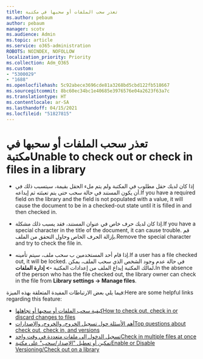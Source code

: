 ```yaml
---
title: تعذر سحب الملفات أو سحبها في مكتبة
ms.author: pebaum
author: pebaum
manager: scotv
ms.audience: Admin
ms.topic: article
ms.service: o365-administration
ROBOTS: NOINDEX, NOFOLLOW
localization_priority: Priority
ms.collection: Adm_O365
ms.custom:
- "5300029"
- "1688"
ms.openlocfilehash: 5c92abece3696cde81a3268bd5cbd122fb518667
ms.sourcegitcommit: 8bc60ec34bc1e40685e3976576e04a2623f63a7c
ms.translationtype: HT
ms.contentlocale: ar-SA
ms.lasthandoff: 04/15/2021
ms.locfileid: "51827815"
---
```

# <a name="unable-to-check-out-or-check-in-files-in-a-library"></a><span data-ttu-id="dcf15-102">تعذر سحب الملفات أو سحبها في مكتبة</span><span class="sxs-lookup"><span data-stu-id="dcf15-102">Unable to check out or check in files in a library</span></span>

- <span data-ttu-id="dcf15-103">إذا كان لديك حقل مطلوب في المكتبة ولم يتم ملء الحقل بقيمة، سيتسبب ذلك في أن يكون المستند في حالة سحب حتى يتم تعبئته ثم إيداعه.</span><span class="sxs-lookup"><span data-stu-id="dcf15-103">If you have a required field on the library and the field is not populated with a value, it will cause the document to be in a checked-out state until it is filled in and then checked in.</span></span>

- <span data-ttu-id="dcf15-104">إذا كان لديك حرف خاص في عنوان المستند، فقد يسبب ذلك مشكلة.</span><span class="sxs-lookup"><span data-stu-id="dcf15-104">If you have a special character in the title of the document, it can cause trouble.</span></span> <span data-ttu-id="dcf15-105">قم بإزالة الحرف الخاص وحاول التحقق من الملف.</span><span class="sxs-lookup"><span data-stu-id="dcf15-105">Remove the special character and try to check the file in.</span></span>

- <span data-ttu-id="dcf15-106">إذا قام أحد المستخدمين ب سحب ملف، سيتم تأمينه.</span><span class="sxs-lookup"><span data-stu-id="dcf15-106">If a user has a file checked out, it will be locked.</span></span>  <span data-ttu-id="dcf15-107">في حالة عدم وجود الشخص الذي سحب الملف، يمكن لمالك المكتبة إيداع الملف من إعدادات المكتبة **-> إدارة الملفات.**</span><span class="sxs-lookup"><span data-stu-id="dcf15-107">In the absence of the person who has the file checked out, the library owner can check in the file from **Library settings -> Manage files**.</span></span>

<span data-ttu-id="dcf15-108">فيما يلي بعض الارتباطات المفيدة المتعلقة بهذه الميزة:</span><span class="sxs-lookup"><span data-stu-id="dcf15-108">Here are some helpful links regarding this feature:</span></span>

- [<span data-ttu-id="dcf15-109">كيفية سحب الملفات أو سحبها أو تجاهلها</span><span class="sxs-lookup"><span data-stu-id="dcf15-109">How to check out, check in or discard changes to files</span></span>](https://support.office.com/article/check-out-check-in-or-discard-changes-to-files-in-a-library-7e2c12a9-a874-4393-9511-1378a700f6de)
- [<span data-ttu-id="dcf15-110">أهم الأسئلة حول تسجيل الخروج، والخروج، والإصدارات</span><span class="sxs-lookup"><span data-stu-id="dcf15-110">Top questions about check out, check in, and versions</span></span>](https://support.office.com/article/Top-questions-about-check-out-check-in-and-versions-7E941339-E972-4C7A-A79A-80A1FCF84076)
- [<span data-ttu-id="dcf15-111">تسجيل الدخول إلى ملفات متعددة في وقت واحد</span><span class="sxs-lookup"><span data-stu-id="dcf15-111">Check in multiple files at once</span></span>](https://support.office.com/article/check-out-check-in-or-discard-changes-to-files-in-a-library-7e2c12a9-a874-4393-9511-1378a700f6de)
- [<span data-ttu-id="dcf15-112">تمكين أو تعطيل "الإصدار/سحب" على مكتبة</span><span class="sxs-lookup"><span data-stu-id="dcf15-112">Enable or Disable Versioning/Check out on a library</span></span>](https://support.office.com/article/enable-and-configure-versioning-for-a-list-or-library-1555d642-23ee-446a-990a-bcab618c7a37)
